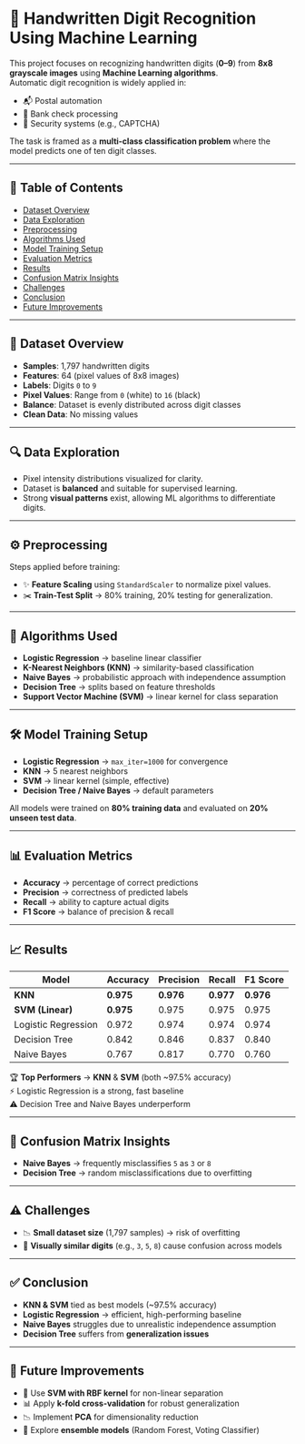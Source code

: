 # 🔢 Handwritten Digit Recognition Using Machine Learning

This project focuses on recognizing handwritten digits (**0–9**) from **8x8 grayscale images** using **Machine Learning algorithms**.  
Automatic digit recognition is widely applied in:  
- 📬 Postal automation  
- 🏦 Bank check processing  
- 🔐 Security systems (e.g., CAPTCHA)  

The task is framed as a **multi-class classification problem** where the model predicts one of ten digit classes.

---

## 📌 Table of Contents
- [Dataset Overview](#-dataset-overview)
- [Data Exploration](#-data-exploration)
- [Preprocessing](#-preprocessing)
- [Algorithms Used](#-algorithms-used)
- [Model Training Setup](#-model-training-setup)
- [Evaluation Metrics](#-evaluation-metrics)
- [Results](#-results)
- [Confusion Matrix Insights](#-confusion-matrix-insights)
- [Challenges](#-challenges)
- [Conclusion](#-conclusion)
- [Future Improvements](#-future-improvements)

---

## 📂 Dataset Overview
- **Samples**: 1,797 handwritten digits  
- **Features**: 64 (pixel values of 8x8 images)  
- **Labels**: Digits `0` to `9`  
- **Pixel Values**: Range from `0` (white) to `16` (black)  
- **Balance**: Dataset is evenly distributed across digit classes  
- **Clean Data**: No missing values  

---

## 🔍 Data Exploration
- Pixel intensity distributions visualized for clarity.  
- Dataset is **balanced** and suitable for supervised learning.  
- Strong **visual patterns** exist, allowing ML algorithms to differentiate digits.  

---

## ⚙️ Preprocessing
Steps applied before training:  
- ✨ **Feature Scaling** using `StandardScaler` to normalize pixel values.  
- ✂️ **Train-Test Split** → 80% training, 20% testing for generalization.  

---

## 🤖 Algorithms Used
- **Logistic Regression** → baseline linear classifier  
- **K-Nearest Neighbors (KNN)** → similarity-based classification  
- **Naive Bayes** → probabilistic approach with independence assumption  
- **Decision Tree** → splits based on feature thresholds  
- **Support Vector Machine (SVM)** → linear kernel for class separation  

---

## 🛠 Model Training Setup
- **Logistic Regression** → `max_iter=1000` for convergence  
- **KNN** → 5 nearest neighbors  
- **SVM** → linear kernel (simple, effective)  
- **Decision Tree / Naive Bayes** → default parameters  

All models were trained on **80% training data** and evaluated on **20% unseen test data**.

---

## 📊 Evaluation Metrics
- **Accuracy** → percentage of correct predictions  
- **Precision** → correctness of predicted labels  
- **Recall** → ability to capture actual digits  
- **F1 Score** → balance of precision & recall  

---

## 📈 Results

| Model                | Accuracy | Precision | Recall | F1 Score |
|-----------------------|----------|-----------|--------|----------|
| **KNN**              | **0.975** | **0.976** | **0.977** | **0.976** |
| **SVM (Linear)**     | **0.975** | 0.975     | 0.975  | 0.975    |
| Logistic Regression  | 0.972    | 0.974     | 0.974  | 0.974    |
| Decision Tree        | 0.842    | 0.846     | 0.837  | 0.840    |
| Naive Bayes          | 0.767    | 0.817     | 0.770  | 0.760    |

🏆 **Top Performers** → **KNN** & **SVM** (both ~97.5% accuracy)  
⚡ Logistic Regression is a strong, fast baseline  
⚠️ Decision Tree and Naive Bayes underperform  

---

## 🔢 Confusion Matrix Insights
- **Naive Bayes** → frequently misclassifies `5` as `3` or `8`  
- **Decision Tree** → random misclassifications due to overfitting  

---

## ⚠️ Challenges
- 📉 **Small dataset size** (1,797 samples) → risk of overfitting  
- 👀 **Visually similar digits** (e.g., `3`, `5`, `8`) cause confusion across models  

---

## ✅ Conclusion
- **KNN & SVM** tied as best models (~97.5% accuracy)  
- **Logistic Regression** → efficient, high-performing baseline  
- **Naive Bayes** struggles due to unrealistic independence assumption  
- **Decision Tree** suffers from **generalization issues**  

---

## 🔮 Future Improvements
- 🔧 Use **SVM with RBF kernel** for non-linear separation  
- 📊 Apply **k-fold cross-validation** for robust generalization  
- 📉 Implement **PCA** for dimensionality reduction  
- 🌲 Explore **ensemble models** (Random Forest, Voting Classifier)  
